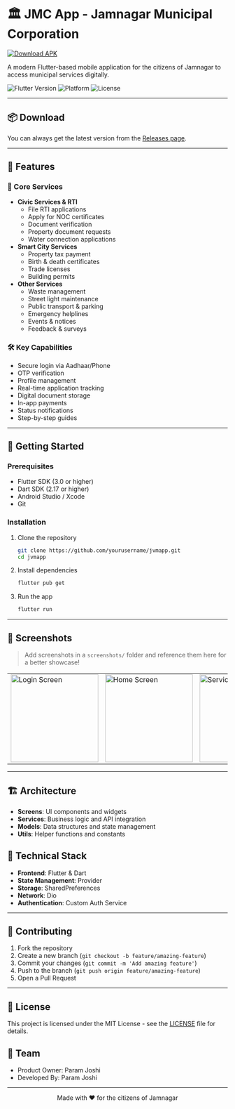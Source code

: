 # 🏛️ JMC App - Jamnagar Municipal Corporation

[![Download APK](https://img.shields.io/badge/Download%20JMC--App-APK-brightgreen?logo=android)](https://github.com/PamJoshi/JMC-App/releases/download/v1.0.0/JMC-App.apk)

A modern Flutter-based mobile application for the citizens of Jamnagar to access municipal services digitally.

![Flutter Version](https://img.shields.io/badge/Flutter-3.0+-blue.svg)
![Platform](https://img.shields.io/badge/Platform-Android%20%7C%20iOS-green.svg)
![License](https://img.shields.io/badge/License-MIT-purple.svg)

---

## 📦 Download

You can always get the latest version from the [Releases page](https://github.com/PamJoshi/JMC-App/releases).

---

## 🌟 Features

### 📱 Core Services
- **Civic Services & RTI**
  - File RTI applications
  - Apply for NOC certificates
  - Document verification
  - Property document requests
  - Water connection applications
- **Smart City Services**
  - Property tax payment
  - Birth & death certificates
  - Trade licenses
  - Building permits
- **Other Services**
  - Waste management
  - Street light maintenance
  - Public transport & parking
  - Emergency helplines
  - Events & notices
  - Feedback & surveys

### 🛠️ Key Capabilities
- Secure login via Aadhaar/Phone
- OTP verification
- Profile management
- Real-time application tracking
- Digital document storage
- In-app payments
- Status notifications
- Step-by-step guides

---

## 🚀 Getting Started

### Prerequisites
- Flutter SDK (3.0 or higher)
- Dart SDK (2.17 or higher)
- Android Studio / Xcode
- Git

### Installation

1. Clone the repository
   ```bash
   git clone https://github.com/yourusername/jvmapp.git
   cd jvmapp
   ```
2. Install dependencies
   ```bash
   flutter pub get
   ```
3. Run the app
   ```bash
   flutter run
   ```

---

## 📱 Screenshots

> Add screenshots in a `screenshots/` folder and reference them here for a better showcase!

<table>
  <tr>
    <td><img src="screenshots/login.png" alt="Login Screen" width="200"/></td>
    <td><img src="screenshots/home.png" alt="Home Screen" width="200"/></td>
    <td><img src="screenshots/services.png" alt="Services Screen" width="200"/></td>
  </tr>
</table>

---

## 🏗️ Architecture

- **Screens**: UI components and widgets
- **Services**: Business logic and API integration
- **Models**: Data structures and state management
- **Utils**: Helper functions and constants

## 🔧 Technical Stack

- **Frontend**: Flutter & Dart
- **State Management**: Provider
- **Storage**: SharedPreferences
- **Network**: Dio
- **Authentication**: Custom Auth Service

---

## 🤝 Contributing

1. Fork the repository
2. Create a new branch (`git checkout -b feature/amazing-feature`)
3. Commit your changes (`git commit -m 'Add amazing feature'`)
4. Push to the branch (`git push origin feature/amazing-feature`)
5. Open a Pull Request

---

## 📄 License

This project is licensed under the MIT License - see the [LICENSE](LICENSE) file for details.

## 👥 Team

- Product Owner: Param Joshi
- Developed By: Param Joshi


---

<p align="center">Made with ❤️ for the citizens of Jamnagar</p>
